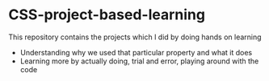 # CSS-project-based-learning
This repository contains the projects which I did by doing hands on learning
* Understanding why we used that particular property and what it does
* Learning more by actually doing, trial and error, playing around with the code
